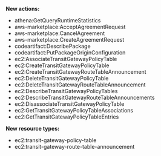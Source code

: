 **New actions:**

- athena:GetQueryRuntimeStatistics
- aws-marketplace:AcceptAgreementRequest
- aws-marketplace:CancelAgreement
- aws-marketplace:CreateAgreementRequest
- codeartifact:DescribePackage
- codeartifact:PutPackageOriginConfiguration
- ec2:AssociateTransitGatewayPolicyTable
- ec2:CreateTransitGatewayPolicyTable
- ec2:CreateTransitGatewayRouteTableAnnouncement
- ec2:DeleteTransitGatewayPolicyTable
- ec2:DeleteTransitGatewayRouteTableAnnouncement
- ec2:DescribeTransitGatewayPolicyTables
- ec2:DescribeTransitGatewayRouteTableAnnouncements
- ec2:DisassociateTransitGatewayPolicyTable
- ec2:GetTransitGatewayPolicyTableAssociations
- ec2:GetTransitGatewayPolicyTableEntries

**New resource types:**

- ec2:transit-gateway-policy-table
- ec2:transit-gateway-route-table-announcement
